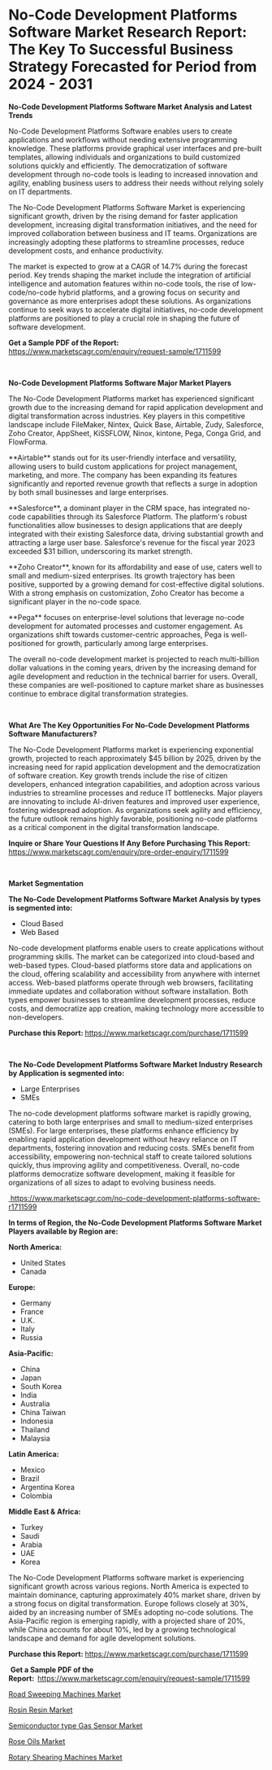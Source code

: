 <p><h1>No-Code Development Platforms Software Market Research Report: The Key To Successful Business Strategy Forecasted for Period from 2024 - 2031</h1></p><p><strong>No-Code Development Platforms Software Market Analysis and Latest Trends</strong></p>
<p><p>No-Code Development Platforms Software enables users to create applications and workflows without needing extensive programming knowledge. These platforms provide graphical user interfaces and pre-built templates, allowing individuals and organizations to build customized solutions quickly and efficiently. The democratization of software development through no-code tools is leading to increased innovation and agility, enabling business users to address their needs without relying solely on IT departments.</p><p>The No-Code Development Platforms Software Market is experiencing significant growth, driven by the rising demand for faster application development, increasing digital transformation initiatives, and the need for improved collaboration between business and IT teams. Organizations are increasingly adopting these platforms to streamline processes, reduce development costs, and enhance productivity. </p><p>The market is expected to grow at a CAGR of 14.7% during the forecast period. Key trends shaping the market include the integration of artificial intelligence and automation features within no-code tools, the rise of low-code/no-code hybrid platforms, and a growing focus on security and governance as more enterprises adopt these solutions. As organizations continue to seek ways to accelerate digital initiatives, no-code development platforms are positioned to play a crucial role in shaping the future of software development.</p></p>
<p><strong>Get a Sample PDF of the Report:&nbsp;</strong> <a href="https://www.marketscagr.com/enquiry/request-sample/1711599?utm_campaign=1801&utm_medium=2&utm_source=Github&utm_content=ia&utm_term=22102024&utm_id=no-code-development-platforms-software">https://www.marketscagr.com/enquiry/request-sample/1711599</a></p>
<p>&nbsp;</p>
<p><strong>No-Code Development Platforms Software Major Market Players</strong></p>
<p><p>The No-Code Development Platforms market has experienced significant growth due to the increasing demand for rapid application development and digital transformation across industries. Key players in this competitive landscape include FileMaker, Nintex, Quick Base, Airtable, Zudy, Salesforce, Zoho Creator, AppSheet, KiSSFLOW, Ninox, kintone, Pega, Conga Grid, and FlowForma.</p><p>**Airtable** stands out for its user-friendly interface and versatility, allowing users to build custom applications for project management, marketing, and more. The company has been expanding its features significantly and reported revenue growth that reflects a surge in adoption by both small businesses and large enterprises.</p><p>**Salesforce**, a dominant player in the CRM space, has integrated no-code capabilities through its Salesforce Platform. The platform's robust functionalities allow businesses to design applications that are deeply integrated with their existing Salesforce data, driving substantial growth and attracting a large user base. Salesforce's revenue for the fiscal year 2023 exceeded $31 billion, underscoring its market strength.</p><p>**Zoho Creator**, known for its affordability and ease of use, caters well to small and medium-sized enterprises. Its growth trajectory has been positive, supported by a growing demand for cost-effective digital solutions. With a strong emphasis on customization, Zoho Creator has become a significant player in the no-code space.</p><p>**Pega** focuses on enterprise-level solutions that leverage no-code development for automated processes and customer engagement. As organizations shift towards customer-centric approaches, Pega is well-positioned for growth, particularly among large enterprises.</p><p>The overall no-code development market is projected to reach multi-billion dollar valuations in the coming years, driven by the increasing demand for agile development and reduction in the technical barrier for users. Overall, these companies are well-positioned to capture market share as businesses continue to embrace digital transformation strategies.</p></p>
<p>&nbsp;</p>
<p><strong>What Are The Key Opportunities For No-Code Development Platforms Software Manufacturers?</strong></p>
<p><p>The No-Code Development Platforms market is experiencing exponential growth, projected to reach approximately $45 billion by 2025, driven by the increasing need for rapid application development and the democratization of software creation. Key growth trends include the rise of citizen developers, enhanced integration capabilities, and adoption across various industries to streamline processes and reduce IT bottlenecks. Major players are innovating to include AI-driven features and improved user experience, fostering widespread adoption. As organizations seek agility and efficiency, the future outlook remains highly favorable, positioning no-code platforms as a critical component in the digital transformation landscape.</p></p>
<p><strong>Inquire or Share Your Questions If Any Before Purchasing This Report:</strong> <a href="https://www.marketscagr.com/enquiry/pre-order-enquiry/1711599?utm_campaign=1801&utm_medium=2&utm_source=Github&utm_content=ia&utm_term=22102024&utm_id=no-code-development-platforms-software">https://www.marketscagr.com/enquiry/pre-order-enquiry/1711599</a></p>
<p>&nbsp;</p>
<p><strong>Market Segmentation</strong></p>
<p><strong>The No-Code Development Platforms Software Market Analysis by types is segmented into:</strong></p>
<p><ul><li>Cloud Based</li><li>Web Based</li></ul></p>
<p><p>No-code development platforms enable users to create applications without programming skills. The market can be categorized into cloud-based and web-based types. Cloud-based platforms store data and applications on the cloud, offering scalability and accessibility from anywhere with internet access. Web-based platforms operate through web browsers, facilitating immediate updates and collaboration without software installation. Both types empower businesses to streamline development processes, reduce costs, and democratize app creation, making technology more accessible to non-developers.</p></p>
<p><strong>Purchase this Report:&nbsp;</strong><a href="https://www.marketscagr.com/purchase/1711599?utm_campaign=1801&utm_medium=2&utm_source=Github&utm_content=ia&utm_term=22102024&utm_id=no-code-development-platforms-software">https://www.marketscagr.com/purchase/1711599</a></p>
<p>&nbsp;</p>
<p><strong>The No-Code Development Platforms Software Market Industry Research by Application is segmented into:</strong></p>
<p><ul><li>Large Enterprises</li><li>SMEs</li></ul></p>
<p><p>The no-code development platforms software market is rapidly growing, catering to both large enterprises and small to medium-sized enterprises (SMEs). For large enterprises, these platforms enhance efficiency by enabling rapid application development without heavy reliance on IT departments, fostering innovation and reducing costs. SMEs benefit from accessibility, empowering non-technical staff to create tailored solutions quickly, thus improving agility and competitiveness. Overall, no-code platforms democratize software development, making it feasible for organizations of all sizes to adapt to evolving business needs.</p></p>
<p><a href="https://www.marketscagr.com/no-code-development-platforms-software-r1711599?utm_campaign=1801&utm_medium=2&utm_source=Github&utm_content=ia&utm_term=22102024&utm_id=no-code-development-platforms-software">&nbsp;https://www.marketscagr.com/no-code-development-platforms-software-r1711599</a></p>
<p><strong>In terms of Region, the No-Code Development Platforms Software Market Players available by Region are:</strong></p>
<p>
    <p> <strong> North America: </strong>
        <ul>
            <li>United States</li>
            <li>Canada</li>
        </ul>
        </p> 
    <p> <strong> Europe: </strong>
        <ul>
            <li>Germany</li>
            <li>France</li>
            <li>U.K.</li>
            <li>Italy</li>
            <li>Russia</li>
        </ul>
        </p> 
    <p> <strong> Asia-Pacific: </strong>
        <ul>
            <li>China</li>
            <li>Japan</li>
            <li>South Korea</li>
            <li>India</li>
            <li>Australia</li>
            <li>China Taiwan</li>
            <li>Indonesia</li>
            <li>Thailand</li>
            <li>Malaysia</li>
        </ul>
        </p> 
    <p> <strong> Latin America: </strong>
        <ul>
            <li>Mexico</li>
            <li>Brazil</li>
            <li>Argentina Korea</li>
            <li>Colombia</li>
        </ul>
        </p> 
    <p> <strong> Middle East & Africa: </strong>
        <ul>
            <li>Turkey</li>
            <li>Saudi</li>
            <li>Arabia</li>
            <li>UAE</li>
            <li>Korea</li>
        </ul>
    </p>
    </p>
<p><p>The No-Code Development Platforms software market is experiencing significant growth across various regions. North America is expected to maintain dominance, capturing approximately 40% market share, driven by a strong focus on digital transformation. Europe follows closely at 30%, aided by an increasing number of SMEs adopting no-code solutions. The Asia-Pacific region is emerging rapidly, with a projected share of 20%, while China accounts for about 10%, led by a growing technological landscape and demand for agile development solutions.</p></p>
<p><strong>Purchase this Report: </strong><a href="https://www.marketscagr.com/purchase/1711599?utm_campaign=1801&utm_medium=2&utm_source=Github&utm_content=ia&utm_term=22102024&utm_id=no-code-development-platforms-software">https://www.marketscagr.com/purchase/1711599</a></p>
<p>&nbsp;<strong>Get a Sample PDF of the Report:&nbsp;&nbsp;</strong><a href="https://www.marketscagr.com/enquiry/request-sample/1711599?utm_campaign=1801&utm_medium=2&utm_source=Github&utm_content=ia&utm_term=22102024&utm_id=no-code-development-platforms-software">https://www.marketscagr.com/enquiry/request-sample/1711599</a></p>
<p><strong></strong></p>
<p><p><a href="https://www.linkedin.com/pulse/global-road-sweeping-machines-market-trends-forecasts-aride?utm_campaign=1801&utm_medium=2&utm_source=Github&utm_content=ia&utm_term=22102024&utm_id=no-code-development-platforms-software">Road Sweeping Machines Market</a></p><p><a href="https://www.linkedin.com/pulse/rosin-resin-market-outlook-current-assessment-future-projections-cog1c?utm_campaign=1801&utm_medium=2&utm_source=Github&utm_content=ia&utm_term=22102024&utm_id=no-code-development-platforms-software">Rosin Resin Market</a></p><p><a href="https://github.com/DRIVERKAPAUL/Market-Research-Report-List-1/blob/main/semiconductor-type-gas-sensor-market.md?utm_campaign=1801&utm_medium=2&utm_source=Github&utm_content=ia&utm_term=22102024&utm_id=no-code-development-platforms-software">Semiconductor type Gas Sensor Market</a></p><p><a href="https://www.linkedin.com/pulse/rose-oils-market-segmentation-in-depth-analysis-personal-carecosmeticsperfumesothers-7ammc?utm_campaign=1801&utm_medium=2&utm_source=Github&utm_content=ia&utm_term=22102024&utm_id=no-code-development-platforms-software">Rose Oils Market</a></p><p><a href="https://www.linkedin.com/pulse/emerging-rotary-shearing-machines-market-opportunities-analysis-9ucvc?utm_campaign=1801&utm_medium=2&utm_source=Github&utm_content=ia&utm_term=22102024&utm_id=no-code-development-platforms-software">Rotary Shearing Machines Market</a></p></p>